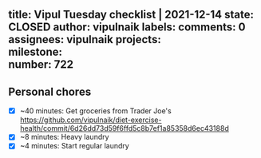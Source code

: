 title:	Vipul Tuesday checklist | 2021-12-14
state:	CLOSED
author:	vipulnaik
labels:	
comments:	0
assignees:	vipulnaik
projects:	
milestone:	
number:	722
--
## Personal chores

- [x] ~40 minutes: Get groceries from Trader Joe's https://github.com/vipulnaik/diet-exercise-health/commit/6d26dd73d59f6ffd5c8b7ef1a85358d6ec43188d
- [x] ~8 minutes: Heavy laundry
- [x] ~4 minutes: Start regular laundry  
